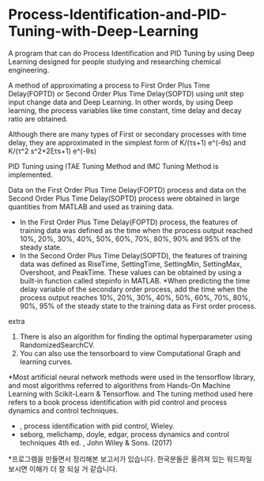 # Process-Identification-and-PID-Tuning-with-Deep-Learning
A program that can do Process Identification and PID Tuning by using Deep Learning designed for people studying and researching chemical engineering.

A method of approximating a process to First Order Plus Time Delay(FOPTD) or Second Order Plus Time Delay(SOPTD) using unit step input change data and Deep Learning. In other words, by using Deep learning, the process variables like time constant, time delay and decay ratio are obtained.

Although there are many types of First or secondary processes with time delay, they are approximated in the simplest form of K/(τs+1) e^(-θs) and K/(τ^2 s^2+2ξτs+1) e^(-θs)

PID Tuning using ITAE Tuning Method and IMC Tuning Method is implemented.

Data on the First Order Plus Time Delay(FOPTD) process and data on the Second Order Plus Time Delay(SOPTD) process were obtained in large quantities from MATLAB and used as training data.
- In the First Order Plus Time Delay(FOPTD) process, the features of training data was defined as the time when the process output reached 10%, 20%, 30%, 40%, 50%, 60%, 70%, 80%, 90% and 95% of the steady state.
- In the Second Order Plus Time Delay(SOPTD), the features of training data was defined as RiseTime, SettingTime, SettingMin, SettingMax, Overshoot, and PeakTime. These values can be obtained by using a built-in function called stepinfo in MATLAB.
  *When predicting the time delay variable of the secondary order process, add the time when the process output reaches 10%, 20%, 30%, 40%, 50%, 60%, 70%, 80%, 90%, 95% of the steady state to the training data as First order process.
  
extra
1. There is also an algorithm for finding the optimal hyperparameter using RandomizedSearchCV.
2. You can also use the tensorboard to view Computational Graph and learning curves.

*Most artificial neural network methods were used in the tensorflow library, and most algorithms referred to algorithms from Hands-On Machine Learning with Scikit-Learn & Tensorflow.
and The tuning method used here refers to a book process identification with pid control and process dynamics and control techniques.
- , process identification with pid control, Wieley.
- seborg, melichamp, doyle, edgar, process dynamics and control techniques 4th ed. , John Wiley & Sons. (2017)

*프로그램을 만들면서 정리해본 보고서가 있습니다. 한국분들은 올려져 있는 워드파일 보시면 이해가 더 잘 되실 거 같습니다.
